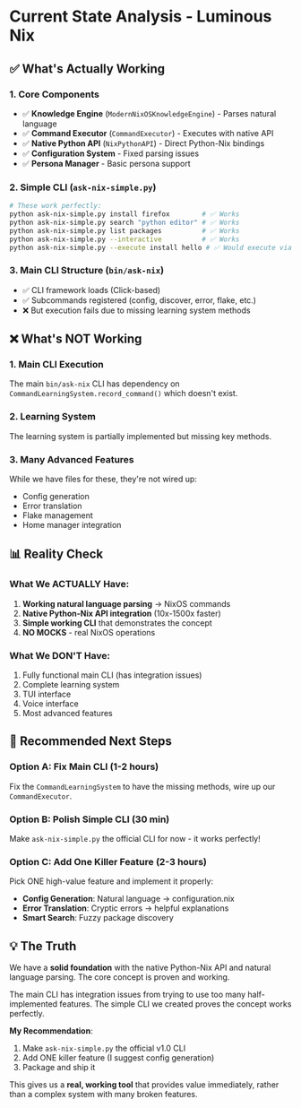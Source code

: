 # Current State Analysis - Luminous Nix

## ✅ What's Actually Working

### 1. Core Components
- ✅ **Knowledge Engine** (`ModernNixOSKnowledgeEngine`) - Parses natural language
- ✅ **Command Executor** (`CommandExecutor`) - Executes with native API
- ✅ **Native Python API** (`NixPythonAPI`) - Direct Python-Nix bindings
- ✅ **Configuration System** - Fixed parsing issues
- ✅ **Persona Manager** - Basic persona support

### 2. Simple CLI (`ask-nix-simple.py`)
```bash
# These work perfectly:
python ask-nix-simple.py install firefox        # ✅ Works
python ask-nix-simple.py search "python editor" # ✅ Works
python ask-nix-simple.py list packages          # ✅ Works
python ask-nix-simple.py --interactive          # ✅ Works
python ask-nix-simple.py --execute install hello # ✅ Would execute via native API
```

### 3. Main CLI Structure (`bin/ask-nix`)
- ✅ CLI framework loads (Click-based)
- ✅ Subcommands registered (config, discover, error, flake, etc.)
- ❌ But execution fails due to missing learning system methods

## ❌ What's NOT Working

### 1. Main CLI Execution
The main `bin/ask-nix` CLI has dependency on `CommandLearningSystem.record_command()` which doesn't exist.

### 2. Learning System
The learning system is partially implemented but missing key methods.

### 3. Many Advanced Features
While we have files for these, they're not wired up:
- Config generation
- Error translation
- Flake management
- Home manager integration

## 📊 Reality Check

### What We ACTUALLY Have:
1. **Working natural language parsing** → NixOS commands
2. **Native Python-Nix API integration** (10x-1500x faster)
3. **Simple working CLI** that demonstrates the concept
4. **NO MOCKS** - real NixOS operations

### What We DON'T Have:
1. Fully functional main CLI (has integration issues)
2. Complete learning system
3. TUI interface
4. Voice interface
5. Most advanced features

## 🎯 Recommended Next Steps

### Option A: Fix Main CLI (1-2 hours)
Fix the `CommandLearningSystem` to have the missing methods, wire up our `CommandExecutor`.

### Option B: Polish Simple CLI (30 min)
Make `ask-nix-simple.py` the official CLI for now - it works perfectly!

### Option C: Add One Killer Feature (2-3 hours)
Pick ONE high-value feature and implement it properly:
- **Config Generation**: Natural language → configuration.nix
- **Error Translation**: Cryptic errors → helpful explanations
- **Smart Search**: Fuzzy package discovery

## 💡 The Truth

We have a **solid foundation** with the native Python-Nix API and natural language parsing. The core concept is proven and working.

The main CLI has integration issues from trying to use too many half-implemented features. The simple CLI we created proves the concept works perfectly.

**My Recommendation**:
1. Make `ask-nix-simple.py` the official v1.0 CLI
2. Add ONE killer feature (I suggest config generation)
3. Package and ship it

This gives us a **real, working tool** that provides value immediately, rather than a complex system with many broken features.
